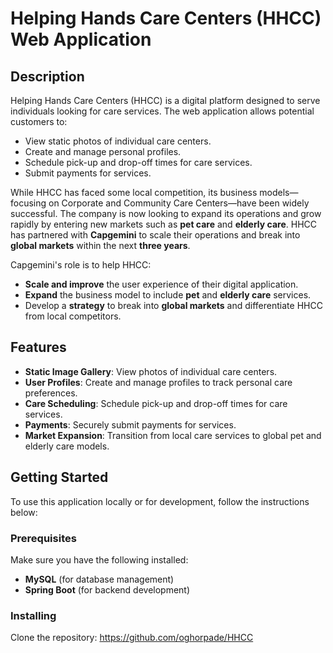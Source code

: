 # Helping Hands Care Centers (HHCC) Web Application

## Description

Helping Hands Care Centers (HHCC) is a digital platform designed to serve individuals looking for care services. The web application allows potential customers to:

- View static photos of individual care centers.
- Create and manage personal profiles.
- Schedule pick-up and drop-off times for care services.
- Submit payments for services.

While HHCC has faced some local competition, its business models—focusing on Corporate and Community Care Centers—have been widely successful. The company is now looking to expand its operations and grow rapidly by entering new markets such as **pet care** and **elderly care**. HHCC has partnered with **Capgemini** to scale their operations and break into **global markets** within the next **three years**.

Capgemini's role is to help HHCC:
- **Scale and improve** the user experience of their digital application.
- **Expand** the business model to include **pet** and **elderly care** services.
- Develop a **strategy** to break into **global markets** and differentiate HHCC from local competitors.

## Features

- **Static Image Gallery**: View photos of individual care centers.
- **User Profiles**: Create and manage profiles to track personal care preferences.
- **Care Scheduling**: Schedule pick-up and drop-off times for care services.
- **Payments**: Securely submit payments for services.
- **Market Expansion**: Transition from local care services to global pet and elderly care models.

## Getting Started

To use this application locally or for development, follow the instructions below:

### Prerequisites

Make sure you have the following installed:

- **MySQL** (for database management)
- **Spring Boot** (for backend development)

### Installing

Clone the repository:
https://github.com/oghorpade/HHCC
